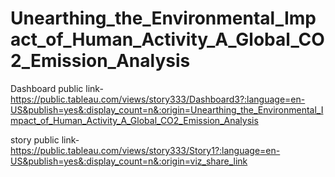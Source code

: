 # Unearthing_the_Environmental_Impact_of_Human_Activity_A_Global_CO2_Emission_Analysis


Dashboard public link- https://public.tableau.com/views/story333/Dashboard3?:language=en-US&publish=yes&:display_count=n&:origin=Unearthing_the_Environmental_Impact_of_Human_Activity_A_Global_CO2_Emission_Analysis

story public link-https://public.tableau.com/views/story333/Story1?:language=en-US&publish=yes&:display_count=n&:origin=viz_share_link

